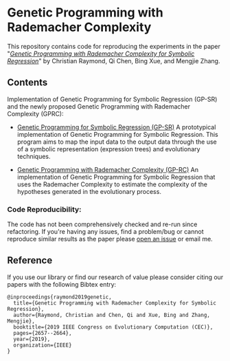 # Genetic Programming with Rademacher Complexity

This repository contains code for reproducing the experiments in the paper "[*Genetic Programming with Rademacher Complexity for Symbolic Regression*](https://ieeexplore.ieee.org/document/8790341)" by Christian Raymond, Qi Chen, Bing Xue, and Mengjie Zhang.

## Contents

Implementation of Genetic Programming for Symbolic Regression (GP-SR) and the newly proposed Genetic Programming with Rademacher Complexity (GPRC):

- [Genetic Programming for Symbolic Regression (GP-SR)](https://github.com/Decadz/Genetic-Programming-for-Symbolic-Regression/blob/master/algorithms/genetic_programming_classic.py) A prototypical implementation of Genetic Programming for Symbolic Regression. This program aims to map the input data to the output data through the use of a symbolic representation (expression trees) and evolutionary techniques.

- [Genetic Programming with Rademacher Complexity (GP-RC)](https://github.com/Decadz/Genetic-Programming-for-Symbolic-Regression/blob/master/algorithms/genetic_programming_rademacher_complexity.py) An implementation of Genetic Programming for Symbolic Regression that uses the Rademacher Complexity to estimate the complexity of the hypotheses generated in the evolutionary process.

### Code Reproducibility: 

The code has not been comprehensively checked and re-run since refactoring. If you're having any issues, find
a problem/bug or cannot reproduce similar results as the paper please [open an issue](https://github.com/Decadz/Genetic-Programming-with-Rademacher-Complexity/issues)
or email me.

## Reference

If you use our library or find our research of value please consider citing our papers with the following Bibtex entry:

```
@inproceedings{raymond2019genetic,
  title={Genetic Programming with Rademacher Complexity for Symbolic Regression},
  author={Raymond, Christian and Chen, Qi and Xue, Bing and Zhang, Mengjie},
  booktitle={2019 IEEE Congress on Evolutionary Computation (CEC)},
  pages={2657--2664},
  year={2019},
  organization={IEEE}
}
```
